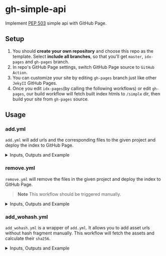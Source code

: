 # gh-simple-api

Implement [PEP 503][pep-0503] simple api with GitHub Page.

## Setup

1. You should **create your own repository** and choose this repo as the template. Select **include all branches**, so that you'll get `master`, `idx-pages` and `gh-pages` branch.
2. In repo's GitHub Page settings, switch GitHub Page source to `GitHub Action`.
3. You can customize your site by editing `gh-pages` branch just like other `JekyII` GitHub Pages.
4. Once you edit `idx-pages`(by calling the following workflows) or edit `gh-pages`, our build workflow will fetch built index htmls to `/simple` dir, then build your site from `gh-pages` source.

## Usage

### add.yml

`add.yml` will add urls and the corresponding files to the given project and deploy the index to GitHub Page.

<details>

<summary>Inputs, Outputs and Example</summary><br>

- Inputs:
  - project: Which project to add or update.
  - urls: Assets urls. Should include a hash in url fragment. See [PEP 503][pep-0503].
  - repo: Index hosting repository, default as caller repository.
  - index-branch: Your GitHub Page branch, default as `idx-pages`.

``` yaml
- uses: aioqzone/gh-simple-api/.github/workflows/add.yml@master
  with:
    project: project1
    urls: https://example.com/package1-0.1.0-cp3-none.whl#sha256=111111 https://example.com/package1-0.1.0.tar.gz#sha256=2222222
    repo: aioqzone/aioqzone-index
```

</details>

### remove.yml

`remove.yml` will remove the files in the given project and deploy the index to GitHub Page.

> **Note** This workflow should be triggered manually.

<details>

<summary>Inputs, Outputs and Example</summary><br>

- Inputs:
  - project: Which project to remove files from.
  - files: The files to remove.
  - index-branch: Your GitHub Page branch, default as `idx-pages`.

``` yaml
project: project1
files: package1-0.1.0-cp3-none.whl package1-0.1.0.tar.gz
```

</details>

### add_wohash.yml

`add_wohash.yml` is a wrapper of `add.yml`. It allows you to add asset urls without hash fragment manually. This workflow will fetch the assets and calculate their `sha256`.

<details>

<summary>Inputs, Outputs and Example</summary><br>

- Inputs:
  - project: Which project to add or update.
  - urls: Assets urls. Needn't include a hash fragment (but is also allowed).
  - index-branch: Your GitHub Page branch, default as `idx-pages`.

``` yaml
project: project1
urls: https://example.com/package1-0.1.0-cp3-none.whl https://example.com/package1-0.1.0.tar.gz
```

</details>

[pep-0503]: https://peps.python.org/pep-0503/
